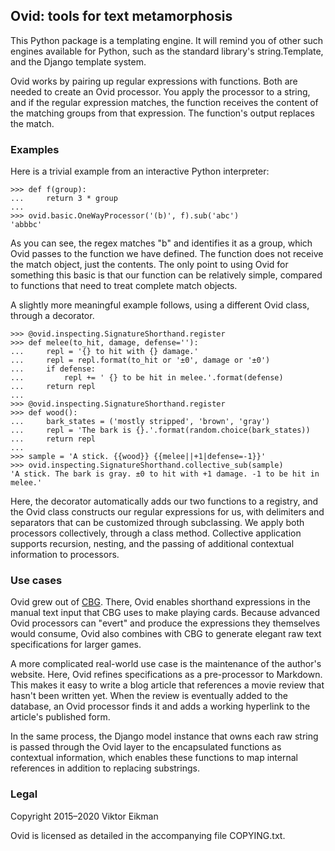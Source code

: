 ## Ovid: tools for text metamorphosis

This Python package is a templating engine. It will remind you of other such
engines available for Python, such as the standard library's string.Template,
and the Django template system.

Ovid works by pairing up regular expressions with functions. Both are
needed to create an Ovid processor. You apply the processor to a string,
and if the regular expression matches, the function receives the content
of the matching groups from that expression. The function's output replaces
the match.

### Examples

Here is a trivial example from an interactive Python interpreter:

    >>> def f(group):
    ...     return 3 * group
    ...
    >>> ovid.basic.OneWayProcessor('(b)', f).sub('abc')
    'abbbc'

As you can see, the regex matches "b" and identifies it as a group, which
Ovid passes to the function we have defined. The function does not
receive the match object, just the contents. The only point to using Ovid
for something this basic is that our function can be relatively simple,
compared to functions that need to treat complete match objects.

A slightly more meaningful example follows, using a different Ovid class,
through a decorator.

    >>> @ovid.inspecting.SignatureShorthand.register
    >>> def melee(to_hit, damage, defense=''):
    ...     repl = '{} to hit with {} damage.'
    ...     repl = repl.format(to_hit or '±0', damage or '±0')
    ...     if defense:
    ...         repl += ' {} to be hit in melee.'.format(defense)
    ...     return repl
    ...
    >>> @ovid.inspecting.SignatureShorthand.register
    >>> def wood():
    ...     bark_states = ('mostly stripped', 'brown', 'gray')
    ...     repl = 'The bark is {}.'.format(random.choice(bark_states))
    ...     return repl
    ...
    >>> sample = 'A stick. {{wood}} {{melee||+1|defense=-1}}'
    >>> ovid.inspecting.SignatureShorthand.collective_sub(sample)
    'A stick. The bark is gray. ±0 to hit with +1 damage. -1 to be hit in melee.'

Here, the decorator automatically adds our two functions to a registry,
and the Ovid class constructs our regular expressions for us, with
delimiters and separators that can be customized through subclassing.
We apply both processors collectively, through a class method. Collective
application supports recursion, nesting, and the passing of additional
contextual information to processors.

### Use cases

Ovid grew out of [CBG](https://github.com/veikman/cbg). There, Ovid enables
shorthand expressions in the manual text input that CBG uses to make
playing cards. Because advanced Ovid processors can "evert" and produce
the expressions they themselves would consume, Ovid also combines with CBG
to generate elegant raw text specifications for larger games.

A more complicated real-world use case is the maintenance of the author's
website. Here, Ovid refines specifications as a pre-processor to Markdown.
This makes it easy to write a blog article that references a movie review
that hasn't been written yet. When the review is eventually added to the
database, an Ovid processor finds it and adds a working hyperlink to the
article's published form.

In the same process, the Django model instance that owns each raw string
is passed through the Ovid layer to the encapsulated functions as
contextual information, which enables these functions to map internal
references in addition to replacing substrings.

### Legal

Copyright 2015–2020 Viktor Eikman

Ovid is licensed as detailed in the accompanying file COPYING.txt.
